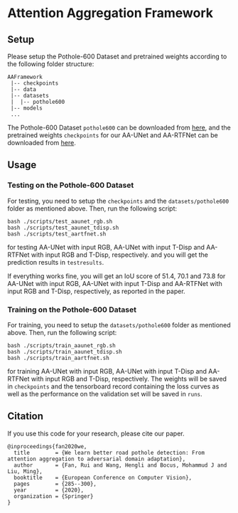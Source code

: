 # Attention Aggregation Framework




## Setup
Please setup the Pothole-600 Dataset and pretrained weights according to the following folder structure:
```
AAFramework
 |-- checkpoints
 |-- data
 |-- datasets
 |  |-- pothole600
 |-- models
 ...
```
The Pothole-600 Dataset `pothole600` can be downloaded from [here](https://sites.google.com/view/pothole-600/dataset?authuser=0), and the pretrained weights `checkpoints` for our AA-UNet and AA-RTFNet can be downloaded from [here](https://drive.google.com/file/d/1yzJf1bFZxvS8bo35MYscRnc807_h0Kjg/view?usp=sharing).


## Usage

### Testing on the Pothole-600 Dataset
For testing, you need to setup the `checkpoints` and the `datasets/pothole600` folder as mentioned above. Then, run the following script:
```
bash ./scripts/test_aaunet_rgb.sh
bash ./scripts/test_aaunet_tdisp.sh
bash ./scripts/test_aartfnet.sh
```
for testing AA-UNet with input RGB, AA-UNet with input T-Disp and AA-RTFNet with input RGB and T-Disp, respectively.
and you will get the prediction results in `testresults`.

If everything works fine, you will get an IoU score of 51.4, 70.1 and 73.8 for AA-UNet with input RGB, AA-UNet with input T-Disp and AA-RTFNet with input RGB and T-Disp, respectively, as reported in the paper.

### Training on the Pothole-600 Dataset
For training, you need to setup the `datasets/pothole600` folder as mentioned above. Then, run the following script:
```
bash ./scripts/train_aaunet_rgb.sh
bash ./scripts/train_aaunet_tdisp.sh
bash ./scripts/train_aartfnet.sh
```
for training AA-UNet with input RGB, AA-UNet with input T-Disp and AA-RTFNet with input RGB and T-Disp, respectively. The weights will be saved in `checkpoints` and the tensorboard record containing the loss curves as well as the performance on the validation set will be saved in `runs`.



## Citation
If you use this code for your research, please cite our paper.
```
@inproceedings{fan2020we,
  title        = {We learn better road pothole detection: From attention aggregation to adversarial domain adaptation},
  author       = {Fan, Rui and Wang, Hengli and Bocus, Mohammud J and Liu, Ming},
  booktitle    = {European Conference on Computer Vision},
  pages        = {285--300},
  year         = {2020},
  organization = {Springer}
}
```


